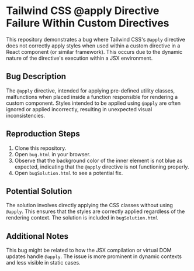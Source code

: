 # Tailwind CSS @apply Directive Failure Within Custom Directives

This repository demonstrates a bug where Tailwind CSS's `@apply` directive does not correctly apply styles when used within a custom directive in a React component (or similar framework).  This occurs due to the dynamic nature of the directive's execution within a JSX environment.

## Bug Description

The `@apply` directive, intended for applying pre-defined utility classes, malfunctions when placed inside a function responsible for rendering a custom component. Styles intended to be applied using `@apply` are often ignored or applied incorrectly, resulting in unexpected visual inconsistencies.

## Reproduction Steps

1. Clone this repository.
2. Open `bug.html` in your browser.
3. Observe that the background color of the inner element is not blue as expected, indicating that the `@apply` directive is not functioning properly.
4. Open `bugSolution.html` to see a potential fix.

## Potential Solution

The solution involves directly applying the CSS classes without using `@apply`. This ensures that the styles are correctly applied regardless of the rendering context.  The solution is included in `bugSolution.html`

## Additional Notes

This bug might be related to how the JSX compilation or virtual DOM updates handle `@apply`. The issue is more prominent in dynamic contexts and less visible in static cases.